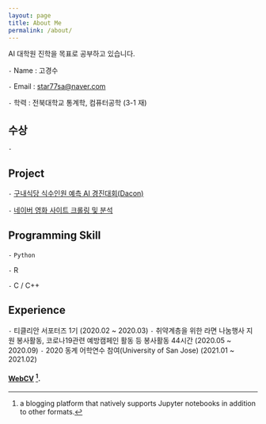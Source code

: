 ```yaml
---
layout: page
title: About Me
permalink: /about/
---
```


AI 대학원 진학을 목표로 공부하고 있습니다.

`-` Name : 고경수

`-` Email : star77sa@naver.com

`-` 학력 : 전북대학교 통계학, 컴퓨터공학 (3-1 재)

## 수상
`-` 

## Project
`-` [구내식당 식수인원 예측 AI 경진대회(Dacon)](https://github.com/star77sa/DACON-The_number_of_diners_in_the_cafeteria_Prediction)

`-` [네이버 영화 사이트 크롤링 및 분석](https://github.com/star77sa/Naver_Movie_Rank_1-2000)

## Programming Skill
`-` `Python`

`-` R

`-` C / C++

## Experience
`-` 티클리안 서포터즈 1기 (2020.02 ~ 2020.03)
`-` 취약계층을 위한 라면 나눔행사 지원 봉사활동, 코로나19관련 예방캠페인 활동 등 봉사활동 44시간 (2020.05 ~ 2020.09)
`-` 2020 동계 어학연수 참여(University of San Jose) (2021.01 ~ 2021.02)

#### **[WebCV](https://star77sa.github.io/)** [^1].



[^1]:a blogging platform that natively supports Jupyter notebooks in addition to other formats.
